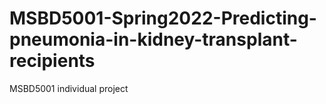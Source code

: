 # MSBD5001-Spring2022-Predicting-pneumonia-in-kidney-transplant-recipients
MSBD5001 individual project
